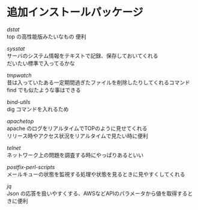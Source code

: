 # 追加インストールパッケージ

<i class="fas fa-check-circle">dstat</i>  
top の高性能版みたいなもの 便利  

<i class="fas fa-check-circle">sysstat</i>  
サーバのシステム情報をテキストで記録、保存しておいてくれる  
だいたい標準で入ってるかな  

<i class="fas fa-check-circle">tmpwatch</i>  
昔は入っていたある一定期間過ぎたファイルを削除したりしてくれるコマンド  
find でも似たような事はできる  

<i class="fas fa-check-circle">bind-utils</i>  
dig コマンドを入れるため  

<i class="fas fa-check-circle">apachetop</i>  
apache のログをリアルタイムでTOPのように見せてくれる  
リリース時やアクセス状況をリアルタイムで見たい時に便利  

<i class="fas fa-check-circle">telnet</i>  
ネットワーク上の問題を調査する時にやっぱりあるといい  

<i class="fas fa-check-circle">postfix-perl-scripts</i>  
メールキューの状態を監視する処理や状態を見るときに見やすくしてくれる  

<i class="fas fa-check-circle">jq</i>  
Json の応答を扱いやすくする、AWSなどAPIのパラメータから値を取得するときに便利  
